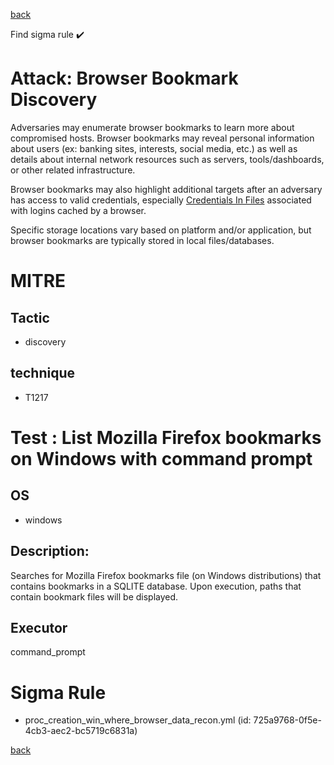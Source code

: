 
[back](../index.md)

Find sigma rule :heavy_check_mark: 

# Attack: Browser Bookmark Discovery 

Adversaries may enumerate browser bookmarks to learn more about compromised hosts. Browser bookmarks may reveal personal information about users (ex: banking sites, interests, social media, etc.) as well as details about internal network resources such as servers, tools/dashboards, or other related infrastructure.

Browser bookmarks may also highlight additional targets after an adversary has access to valid credentials, especially [Credentials In Files](https://attack.mitre.org/techniques/T1552/001) associated with logins cached by a browser.

Specific storage locations vary based on platform and/or application, but browser bookmarks are typically stored in local files/databases.

# MITRE
## Tactic
  - discovery


## technique
  - T1217


# Test : List Mozilla Firefox bookmarks on Windows with command prompt
## OS
  - windows


## Description:
Searches for Mozilla Firefox bookmarks file (on Windows distributions) that contains bookmarks in a SQLITE database.
Upon execution, paths that contain bookmark files will be displayed.


## Executor
command_prompt

# Sigma Rule
 - proc_creation_win_where_browser_data_recon.yml (id: 725a9768-0f5e-4cb3-aec2-bc5719c6831a)



[back](../index.md)
